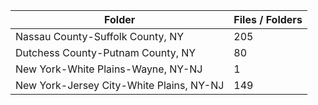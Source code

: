 | Folder                                   |   Files / Folders |
|------------------------------------------|-------------------|
| Nassau County-Suffolk County, NY         |               205 |
| Dutchess County-Putnam County, NY        |                80 |
| New York-White Plains-Wayne, NY-NJ       |                 1 |
| New York-Jersey City-White Plains, NY-NJ |               149 |